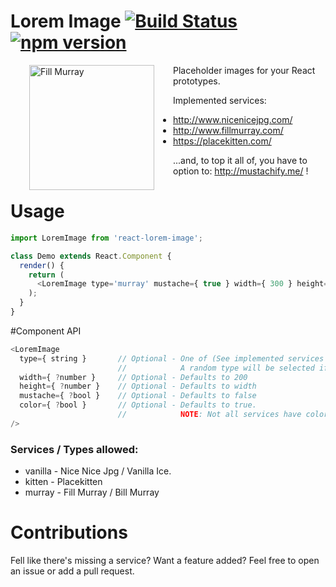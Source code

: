 # Lorem Image [![Build Status](https://travis-ci.org/chriskjaer/react-lorem-image.svg)](https://travis-ci.org/chriskjaer/react-lorem-image) [![npm version](https://badge.fury.io/js/react-lorem-image.svg)](http://badge.fury.io/js/react-lorem-image)

<img src="http://mustachify.me/?src=http://www.fillmurray.com/300/300"
align='left' width="200" height="200" hspace="30" alt="Fill Murray"/>

Placeholder images for your React prototypes.

Implemented services:
- http://www.nicenicejpg.com/
- http://www.fillmurray.com/
- https://placekitten.com/

...and, to top it all of, you have to option to: http://mustachify.me/ !


# Usage

```javascript
import LoremImage from 'react-lorem-image';

class Demo extends React.Component {
  render() {
    return (
      <LoremImage type='murray' mustache={ true } width={ 300 } height={ 300 } />
    );
  }
}
```


#Component API

```javascript
<LoremImage
  type={ string }       // Optional - One of (See implemented services below.)
                        //            A random type will be selected if empty
  width={ ?number }     // Optional - Defaults to 200
  height={ ?number }    // Optional - Defaults to width
  mustache={ ?bool }    // Optional - Defaults to false
  color={ ?bool }       // Optional - Defaults to true.
                        //            NOTE: Not all services have color.
/>
```

### Services / Types allowed:
  - vanilla - Nice Nice Jpg / Vanilla Ice.
  - kitten - Placekitten
  - murray - Fill Murray / Bill Murray

# Contributions
Fell like there's missing a service? Want a feature added?
Feel free to open an issue or add a pull request.
